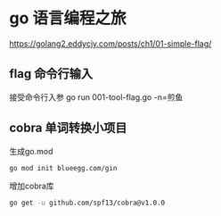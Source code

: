 # go 语言编程之旅

https://golang2.eddycjy.com/posts/ch1/01-simple-flag/

## flag 命令行输入

接受命令行入参
go run 001-tool-flag.go -n=煎鱼

## cobra 单词转换小项目

生成go.mod
```bash
go mod init blueegg.com/gin
```
增加cobra库
```bash
go get -u github.com/spf13/cobra@v1.0.0
```